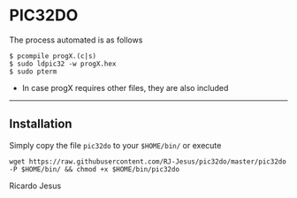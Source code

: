 # PIC32DO

The process automated is as follows

```
$ pcompile progX.(c|s)
$ sudo ldpic32 -w progX.hex
$ sudo pterm
```

* In case progX requires other files, they are also included

---

## Installation 

Simply copy the file `pic32do` to your `$HOME/bin/` or execute

```
wget https://raw.githubusercontent.com/RJ-Jesus/pic32do/master/pic32do -P $HOME/bin/ && chmod +x $HOME/bin/pic32do
```


Ricardo Jesus
